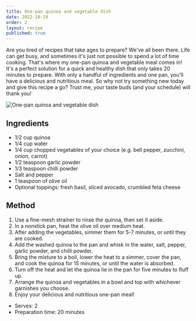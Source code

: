 ```yaml
---
title: One-pan quinoa and vegetable dish
date: 2022-10-19
order: 2
layout: recipe
published: true
---
```

Are you tired of recipes that take ages to prepare? We've all been there. Life can get busy, and sometimes it's just not possible to spend a lot of time cooking. That's where my one-pan quinoa and vegetable meal comes in! It's a perfect solution for a quick and healthy dish that only takes 20 minutes to prepare. With only a handful of ingredients and one pan, you'll have a delicious and nutritious meal. So why not try something new today and give this recipe a go? Trust me, your taste buds (and your schedule) will thank you!

![One-pan quinoa and vegetable dish](../uploads/quinua.png "One-pan quinoa and vegetable dish")

## Ingredients

* 1/2 cup quinoa
* 1/4 cup water
* 1/4 cup chopped vegetables of your choice (e.g. bell pepper, zucchini, onion, carrot)
* 1/2 teaspoon garlic powder
* 1/3 teaspoon chilli powder
* Salt and pepper
* 1 teaspoon of olive oil
* Optional toppings: fresh basil, sliced avocado, crumbled feta cheese

## Method

1. Use a fine-mesh strainer to rinse the quinoa, then set it aside. 
2. In a nonstick pan, heat the olive oil over medium heat. 
3. After adding the vegetables, simmer them for 5-7 minutes, or until they are cooked. 
4. Add the washed quinoa to the pan and whisk in the water, salt, pepper, garlic powder, and chilli powder. 
5. Bring the mixture to a boil, lower the heat to a simmer, cover the pan, and cook the quinoa for 15 minutes, or until the water is absorbed. 
6. Turn off the heat and let the quinoa lie in the pan for five minutes to fluff up. 
7. Arrange the quinoa and vegetables in a bowl and top with whichever garnishes you choose.
8. Enjoy your delicious and nutritious one-pan meal!

* Serves: 2
* Preparation time: 20 minutes